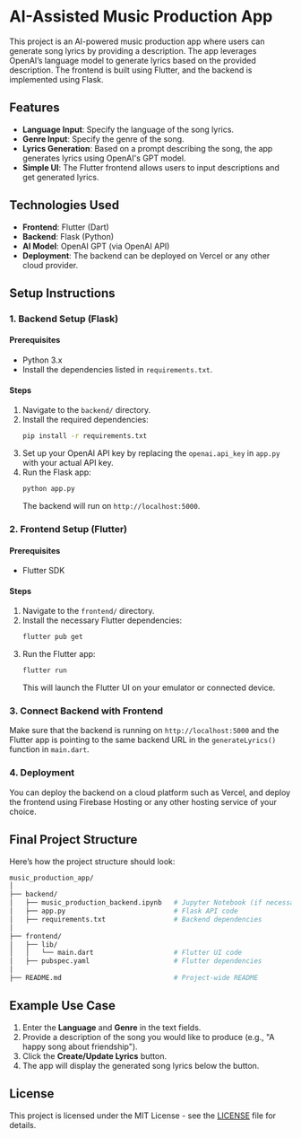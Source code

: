 # AI-Assisted Music Production App

This project is an AI-powered music production app where users can generate song lyrics by providing a description. The app leverages OpenAI’s language model to generate lyrics based on the provided description. The frontend is built using Flutter, and the backend is implemented using Flask.

## Features

- **Language Input**: Specify the language of the song lyrics.
- **Genre Input**: Specify the genre of the song.
- **Lyrics Generation**: Based on a prompt describing the song, the app generates lyrics using OpenAI's GPT model.
- **Simple UI**: The Flutter frontend allows users to input descriptions and get generated lyrics.

## Technologies Used

- **Frontend**: Flutter (Dart)
- **Backend**: Flask (Python)
- **AI Model**: OpenAI GPT (via OpenAI API)
- **Deployment**: The backend can be deployed on Vercel or any other cloud provider.

## Setup Instructions

### 1. Backend Setup (Flask)

#### Prerequisites
- Python 3.x
- Install the dependencies listed in `requirements.txt`.

#### Steps

1. Navigate to the `backend/` directory.
2. Install the required dependencies:
   ```bash
   pip install -r requirements.txt
   ```
3. Set up your OpenAI API key by replacing the `openai.api_key` in `app.py` with your actual API key.
4. Run the Flask app:
   ```bash
   python app.py
   ```
   The backend will run on `http://localhost:5000`.

### 2. Frontend Setup (Flutter)

#### Prerequisites
- Flutter SDK

#### Steps

1. Navigate to the `frontend/` directory.
2. Install the necessary Flutter dependencies:
   ```bash
   flutter pub get
   ```
3. Run the Flutter app:
   ```bash
   flutter run
   ```
   This will launch the Flutter UI on your emulator or connected device.

### 3. Connect Backend with Frontend

Make sure that the backend is running on `http://localhost:5000` and the Flutter app is pointing to the same backend URL in the `generateLyrics()` function in `main.dart`.

### 4. Deployment

You can deploy the backend on a cloud platform such as Vercel, and deploy the frontend using Firebase Hosting or any other hosting service of your choice.

## Final Project Structure

Here’s how the project structure should look:

```bash
music_production_app/
│
├── backend/
│   ├── music_production_backend.ipynb   # Jupyter Notebook (if necessary)
│   ├── app.py                           # Flask API code
│   ├── requirements.txt                 # Backend dependencies
│
├── frontend/
│   ├── lib/
│   │   └── main.dart                    # Flutter UI code
│   ├── pubspec.yaml                     # Flutter dependencies
│
├── README.md                            # Project-wide README
```

## Example Use Case

1. Enter the **Language** and **Genre** in the text fields.
2. Provide a description of the song you would like to produce (e.g., "A happy song about friendship").
3. Click the **Create/Update Lyrics** button.
4. The app will display the generated song lyrics below the button.

## License

This project is licensed under the MIT License - see the [LICENSE](LICENSE) file for details.
```
